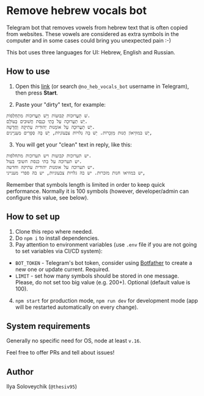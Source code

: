 # Remove hebrew vocals bot

Telegram bot that removes vowels from hebrew text that is often copied from websites. These vowels are considered as extra symbols in the computer and in some cases could bring you unexpected pain :-)

This bot uses three languages for UI: Hebrew, English and Russian.

## How to use
1. Open this [link](https://t.me/no_heb_vocals_bot) (or search `@no_heb_vocals_bot` username in Telegram), then press **Start**.

2. Paste your "dirty" text, for example:
```
ֵשׁ תַעֲרוּכוֹת קְבוּעוֹת וְיֵשׁ תַעֲרוּכוֹת מִתְחַלְפוֹת.
יֵשׁ תַעֲרוּכָה עַל בָּתֵי כְּנֶסֶת חֲשׁוּבִים בָּעוֹלָם.
יֵשׁ תַעֲרוּכָה עַל אוֹמָנוּת יְהוּדִית עַתִיקָה וַחֲדָשָׁה.
יֵשׁ במוּזֵיאוֹן חֲנוּת מַזְכָּרוֹת. יֵשׁ בָּה גְלוּיוֹת צִבְעוֹנִיוֹת, יֵשׁ בָּה סְפָרִים מְעַנְיֵינִים,
```

3. You will get your "clean" text in reply, like this:
```
יש תערוכות קבועות ויש תערוכות מתחלפות.
יש תערוכה על בתי כנסת חשובי בעול.
יש תערוכה על אומנות יהודית עתיקה וחדשה.
יש במוזיאו חנות מזכרות. יש בה גלויות צבעוניות, יש בה ספרי מענייני,
```

Remember that symbols length is limited in order to keep quick performance. Normally it is 100 symbols (however, developer/admin can configure this value, see below).

## How to set up
1. Clone this repo where needed.
2. Do `npm i` to install dependencies.
3. Pay attention to environment variables (use `.env` file if you are not going to set variables via CI/CD system):
- `BOT_TOKEN` - Telegram's bot token, consider using [Botfather](https://t.me/BotFather) to create a new one or update current. Required.
- `LIMIT` - set how many symbols should be stored in one message. Please, do not set too big value (e.g. 200+). Optional (default value is 100).
4. `npm start` for production mode, `npm run dev` for development mode (app will be restarted automatically on every change).


## System requirements
Generally no specific need for OS, node at least `v.16`.

Feel free to offer PRs and tell about issues!

## Author
Ilya Soloveychik (`@thesiv95`)
